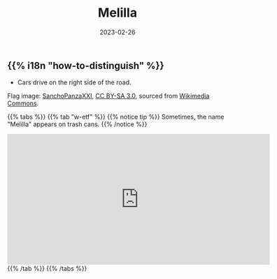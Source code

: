 ﻿---
title: "Melilla"
date: 2023-02-26
lastmod: 2023-07-01
weight: 2
draft: false
keywords: [""]
sections: [""]
bg: "bg/city.jpg"
flag: "MELILLA.svg"
no_detaile_info: true
jetro_detail: false
sc_title: "Similar Regions"
sc: [
    ["../../europe/spain/", "Spain (mainland)"],
    ["../ceuta/", "Ceuta"],
]
---

<div class="main-desciption country-description">
    <h2 class="section-title">{{% i18n "how-to-distinguish" %}}</h2>
    <ul class="rule-list">
        <li>Cars drive on the right side of the road.</li>
    </ul>
    <div class="sign-area sign-area-clickable licence-area">
        <p>Flag image: <a href="//commons.wikimedia.org/wiki/User:SanchoPanzaXXI~commonswiki" title="User:SanchoPanzaXXI~commonswiki">SanchoPanzaXXI</a>, <a href="https://creativecommons.org/licenses/by-sa/3.0" title="Creative Commons Attribution-Share Alike 3.0">CC BY-SA 3.0</a>, sourced from <a href="https://commons.wikimedia.org/w/index.php?curid=564928">Wikimedia Commons</a>.</p>
    </div>
</div>

{{% tabs %}}
{{% tab "w-etf" %}}
{{% notice tip %}}
Sometimes, the name "Melilla" appears on trash cans.
{{% /notice %}}
<div class="googlemap-if">
<iframe src="https://www.google.com/maps/embed?pb=!4v1687271454259!6m8!1m7!1stb8pffeIdcnggC9HEJ1dcg!2m2!1d35.28655769022865!2d-2.942618481383602!3f85.0192158232155!4f-23.868778180109018!5f1.576442363621124" width="600" height="300" style="border:0;" allowfullscreen="" loading="lazy" referrerpolicy="no-referrer-when-downgrade"></iframe>
</div>
{{% /tab %}}
{{% /tabs %}}
